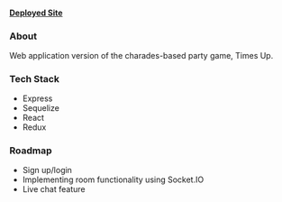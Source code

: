 #### [Deployed Site](https://thetimesup.herokuapp.com/)

### About
Web application version of the charades-based party game, Times Up. 

### Tech Stack
- Express
- Sequelize
- React
- Redux

### Roadmap
- Sign up/login 
- Implementing room functionality using Socket.IO
- Live chat feature

